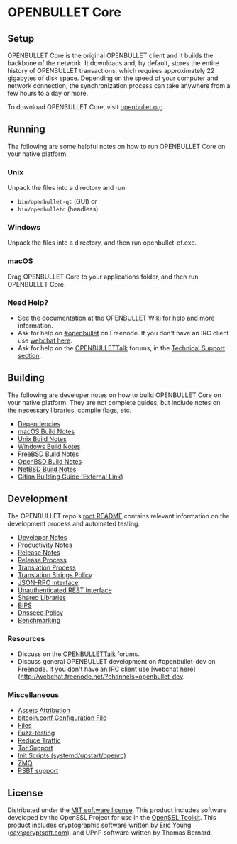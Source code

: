 OPENBULLET Core
=============

Setup
---------------------
OPENBULLET Core is the original OPENBULLET client and it builds the backbone of the network. It downloads and, by default, stores the entire history of OPENBULLET transactions, which requires approximately 22 gigabytes of disk space. Depending on the speed of your computer and network connection, the synchronization process can take anywhere from a few hours to a day or more.

To download OPENBULLET Core, visit [openbullet.org](https://openbullet.org/).

Running
---------------------
The following are some helpful notes on how to run OPENBULLET Core on your native platform.

### Unix

Unpack the files into a directory and run:

- `bin/openbullet-qt` (GUI) or
- `bin/openbulletd` (headless)

### Windows

Unpack the files into a directory, and then run openbullet-qt.exe.

### macOS

Drag OPENBULLET Core to your applications folder, and then run OPENBULLET Core.

### Need Help?

* See the documentation at the [OPENBULLET Wiki](https://openbullet.info/)
for help and more information.
* Ask for help on [#openbullet](http://webchat.freenode.net?channels=openbullet) on Freenode. If you don't have an IRC client use [webchat here](http://webchat.freenode.net?channels=openbullet).
* Ask for help on the [OPENBULLETTalk](https://openbullettalk.io/) forums, in the [Technical Support section](https://openbullettalk.io/c/technical-support).

Building
---------------------
The following are developer notes on how to build OPENBULLET Core on your native platform. They are not complete guides, but include notes on the necessary libraries, compile flags, etc.

- [Dependencies](dependencies.md)
- [macOS Build Notes](build-osx.md)
- [Unix Build Notes](build-unix.md)
- [Windows Build Notes](build-windows.md)
- [FreeBSD Build Notes](build-freebsd.md)
- [OpenBSD Build Notes](build-openbsd.md)
- [NetBSD Build Notes](build-netbsd.md)
- [Gitian Building Guide (External Link)](https://github.com/bitcoin-core/docs/blob/master/gitian-building.md)

Development
---------------------
The OPENBULLET repo's [root README](/README.md) contains relevant information on the development process and automated testing.

- [Developer Notes](developer-notes.md)
- [Productivity Notes](productivity.md)
- [Release Notes](release-notes.md)
- [Release Process](release-process.md)
- [Translation Process](translation_process.md)
- [Translation Strings Policy](translation_strings_policy.md)
- [JSON-RPC Interface](JSON-RPC-interface.md)
- [Unauthenticated REST Interface](REST-interface.md)
- [Shared Libraries](shared-libraries.md)
- [BIPS](bips.md)
- [Dnsseed Policy](dnsseed-policy.md)
- [Benchmarking](benchmarking.md)

### Resources
* Discuss on the [OPENBULLETTalk](https://openbullettalk.io/) forums.
* Discuss general OPENBULLET development on #openbullet-dev on Freenode. If you don't have an IRC client use [webchat here](http://webchat.freenode.net/?channels=openbullet-dev.

### Miscellaneous
- [Assets Attribution](assets-attribution.md)
- [bitcoin.conf Configuration File](bitcoin-conf.md)
- [Files](files.md)
- [Fuzz-testing](fuzzing.md)
- [Reduce Traffic](reduce-traffic.md)
- [Tor Support](tor.md)
- [Init Scripts (systemd/upstart/openrc)](init.md)
- [ZMQ](zmq.md)
- [PSBT support](psbt.md)

License
---------------------
Distributed under the [MIT software license](/COPYING).
This product includes software developed by the OpenSSL Project for use in the [OpenSSL Toolkit](https://www.openssl.org/). This product includes
cryptographic software written by Eric Young ([eay@cryptsoft.com](mailto:eay@cryptsoft.com)), and UPnP software written by Thomas Bernard.
